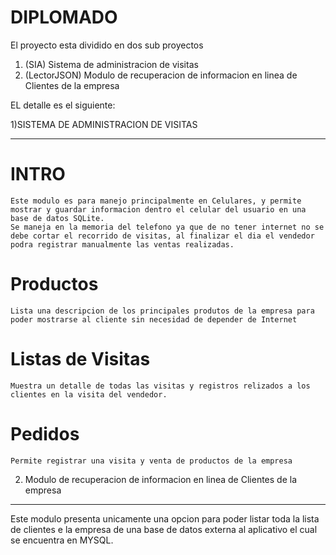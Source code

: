 # DIPLOMADO

El proyecto esta dividido en dos sub proyectos
  
  1) (SIA) Sistema de administracion de visitas
  2) (LectorJSON) Modulo de recuperacion de informacion en linea de Clientes de la empresa

EL detalle es el siguiente:

1)SISTEMA DE ADMINISTRACION DE VISITAS 
____________________________________


INTRO
======
	Este modulo es para manejo principalmente en Celulares, y permite mostrar y guardar informacion dentro el celular del usuario en una base de datos SQLite.
	Se maneja en la memoria del telefono ya que de no tener internet no se debe cortar el recorrido de visitas, al finalizar el dia el vendedor podra registrar manualmente las ventas realizadas.

Productos
=========
	Lista una descripcion de los principales produtos de la empresa para poder mostrarse al cliente sin necesidad de depender de Internet
Listas de Visitas
==============
	Muestra un detalle de todas las visitas y registros relizados a los clientes en la visita del vendedor.
Pedidos
=======
	Permite registrar una visita y venta de productos de la empresa
	
2) 	Modulo de recuperacion de informacion en linea de Clientes de la empresa
___________________________________________________________________________

Este modulo presenta unicamente una opcion para poder listar toda la lista de clientes e la empresa de una base de datos externa al aplicativo el cual se encuentra en MYSQL.
